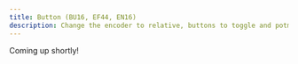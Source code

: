 ```yaml
---
title: Button (BU16, EF44, EN16)
description: Change the encoder to relative, buttons to toggle and potmeters to different range
---
```


Coming up shortly!

<!-- 
### Button
- toggle modes
- button double triggers
- button long press -->